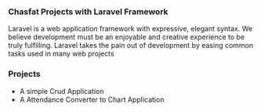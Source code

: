 <h3> Chasfat Projects with Laravel Framework </h3>
<p>
Laravel is a web application framework with expressive, elegant syntax. We believe development must be an enjoyable and creative experience to be truly fulfilling. Laravel takes the pain out of development by easing common tasks used in many web projects </p>
<p>
<h3> Projects </h3>
<ul>
<li> A simple Crud Application </li>
<li> A Attendance Converter to Chart Application </li>
</ul>
</p>
